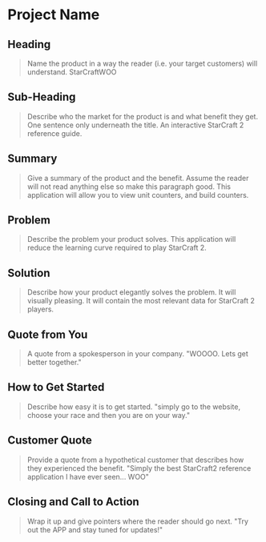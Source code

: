 # Project Name #

<!--
> This material was originally posted [here](http://www.quora.com/What-is-Amazons-approach-to-product-development-and-product-management). It is reproduced here for posterities sake.

There is an approach called "working backwards" that is widely used at Amazon. They work backwards from the customer, rather than starting with an idea for a product and trying to bolt customers onto it. While working backwards can be applied to any specific product decision, using this approach is especially important when developing new products or features.

For new initiatives a product manager typically starts by writing an internal press release announcing the finished product. The target audience for the press release is the new/updated product's customers, which can be retail customers or internal users of a tool or technology. Internal press releases are centered around the customer problem, how current solutions (internal or external) fail, and how the new product will blow away existing solutions.

If the benefits listed don't sound very interesting or exciting to customers, then perhaps they're not (and shouldn't be built). Instead, the product manager should keep iterating on the press release until they've come up with benefits that actually sound like benefits. Iterating on a press release is a lot less expensive than iterating on the product itself (and quicker!).

If the press release is more than a page and a half, it is probably too long. Keep it simple. 3-4 sentences for most paragraphs. Cut out the fat. Don't make it into a spec. You can accompany the press release with a FAQ that answers all of the other business or execution questions so the press release can stay focused on what the customer gets. My rule of thumb is that if the press release is hard to write, then the product is probably going to suck. Keep working at it until the outline for each paragraph flows.

Oh, and I also like to write press-releases in what I call "Oprah-speak" for mainstream consumer products. Imagine you're sitting on Oprah's couch and have just explained the product to her, and then you listen as she explains it to her audience. That's "Oprah-speak", not "Geek-speak".

Once the project moves into development, the press release can be used as a touchstone; a guiding light. The product team can ask themselves, "Are we building what is in the press release?" If they find they're spending time building things that aren't in the press release (overbuilding), they need to ask themselves why. This keeps product development focused on achieving the customer benefits and not building extraneous stuff that takes longer to build, takes resources to maintain, and doesn't provide real customer benefit (at least not enough to warrant inclusion in the press release).
 -->

## Heading ##
  > Name the product in a way the reader (i.e. your target customers) will understand.
  StarCraftWOO

## Sub-Heading ##
  > Describe who the market for the product is and what benefit they get. One sentence only underneath the title.
    An interactive StarCraft 2 reference guide.

## Summary ##
  > Give a summary of the product and the benefit. Assume the reader will not read anything else so make this paragraph good.
  This application will allow you to view unit counters, and build counters.

## Problem ##
  > Describe the problem your product solves.
  This application will reduce the learning curve required to play StarCraft 2.

## Solution ##
  > Describe how your product elegantly solves the problem.
  It will visually pleasing.  It will contain the most relevant data for StarCraft 2 players.

## Quote from You ##
  > A quote from a spokesperson in your company.
  "WOOOO.  Lets get better together."

## How to Get Started ##
  > Describe how easy it is to get started.
    "simply go to the website, choose your race and then you are on your way."

## Customer Quote ##
  > Provide a quote from a hypothetical customer that describes how they experienced the benefit.
  "Simply the best StarCraft2 reference application I have ever seen... WOO"

## Closing and Call to Action ##
  > Wrap it up and give pointers where the reader should go next.
  "Try out the APP and stay tuned for updates!"
